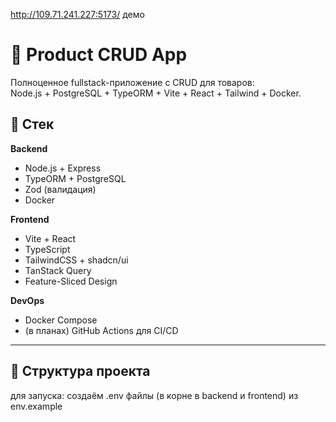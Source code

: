 http://109.71.241.227:5173/
демо

# 🛒 Product CRUD App

Полноценное fullstack-приложение с CRUD для товаров:  
Node.js + PostgreSQL + TypeORM + Vite + React + Tailwind + Docker.

## 🚀 Стек

**Backend**  
- Node.js + Express  
- TypeORM + PostgreSQL  
- Zod (валидация)  
- Docker  

**Frontend**  
- Vite + React  
- TypeScript  
- TailwindCSS + shadcn/ui  
- TanStack Query  
- Feature-Sliced Design  

**DevOps**  
- Docker Compose  
- (в планах) GitHub Actions для CI/CD

---

## 🧱 Структура проекта

для запуска:
создаём .env файлы (в корне в backend и frontend) из env.example
